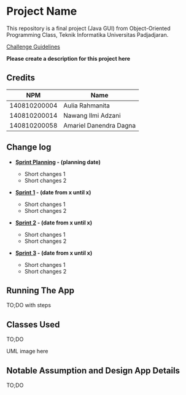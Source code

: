 # Project Name

This repository is a final project (Java GUI) from Object-Oriented Programming Class, Teknik Informatika Universitas Padjadjaran. 

[Challenge Guidelines](challenge-guideline.md)

**Please create a description for this project here**

## Credits
| NPM           | Name                   |
| ------------- |------------------------|
| 140810200004  | Aulia Rahmanita        |
| 140810200014  | Nawang Ilmi Adzani     |
| 140810200058  | Amariel Danendra Dagna |

## Change log
- **[Sprint Planning](changelog/sprint-planning.md) - (planning date)** 
   -  Short changes 1
   - Short changes 2

- **[Sprint 1](changelog/sprint-1.md) - (date from x until x)** 
   - Short changes 1
   - Short changes 2

- **[Sprint 2](changelog/sprint-2.md) - (date from x until x)** 
   - Short changes 1
   - Short changes 2
   
- **[Sprint 3](changelog/sprint-3.md) - (date from x until x)** 
   - Short changes 1
   - Short changes 2

## Running The App

TO;DO with steps

## Classes Used

TO;DO

UML image here

## Notable Assumption and Design App Details

TO;DO
